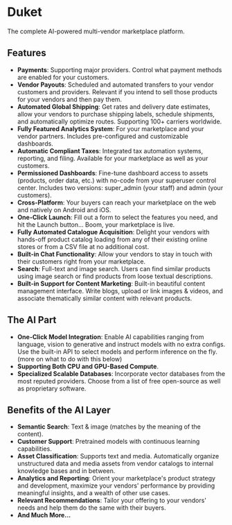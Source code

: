 # Duket
The complete AI-powered multi-vendor marketplace platform.

## Features
- **Payments**: Supporting major providers. Control what payment methods are enabled for your customers.
- **Vendor Payouts**: Scheduled and automated transfers to your vendor customers and providers. Relevant if you intend to sell those products for your vendors and then pay them.
- **Automated Global Shipping**: Get rates and delivery date estimates, allow your vendors to purchase shipping labels, schedule shipments, and automatically optimize routes. Supporting 100+ carriers worldwide.
- **Fully Featured Analytics System**: For your marketplace and your vendor partners. Includes pre-configured and customizable dashboards.
- **Automatic Compliant Taxes**: Integrated tax automation systems, reporting, and filing. Available for your marketplace as well as your customers.
- **Permissioned Dashboards**: Fine-tune dashboard access to assets (products, order data, etc.) with no-code from your superuser control center. Includes two versions: super_admin (your staff) and admin (your customers).
- **Cross-Platform**: Your buyers can reach your marketplace on the web and natively on Android and iOS.
- **One-Click Launch**: Fill out a form to select the features you need, and hit the Launch button... Boom, your marketplace is live.
- **Fully Automated Catalogue Acquisition**: Delight your vendors with hands-off product catalog loading from any of their existing online stores or from a CSV file at no additional cost.
- **Built-in Chat Functionality**: Allow your vendors to stay in touch with their customers right from your marketplace.
- **Search**: Full-text and image search. Users can find similar products using image search or find products from loose textual descriptions.
- **Built-in Support for Content Marketing**: Built-in beautiful content management interface. Write blogs, upload or link images & videos, and associate thematically similar content with relevant products.

## The AI Part
- **One-Click Model Integration**: Enable AI capabilities ranging from language, vision to generative and instruct models with no extra configs. Use the built-in API to select models and perform inference on the fly. (more on what to do with this below)
- **Supporting Both CPU and GPU-Based Compute**.
- **Specialized Scalable Databases**: Incorporate vector databases from the most reputed providers. Choose from a list of free open-source as well as proprietary software.

## Benefits of the AI Layer
- **Semantic Search**: Text & image (matches by the meaning of the content).
- **Customer Support**: Pretrained models with continuous learning capabilities.
- **Asset Classification**: Supports text and media. Automatically organize unstructured data and media assets from vendor catalogs to internal knowledge bases and in between.
- **Analytics and Reporting**: Orient your marketplace's product strategy and development, maximize your vendors' performance by providing meaningful insights, and a wealth of other use cases.
- **Relevant Recommendations**: Tailor your offering to your vendors' needs and help them do the same with their buyers.
- **And Much More...**
